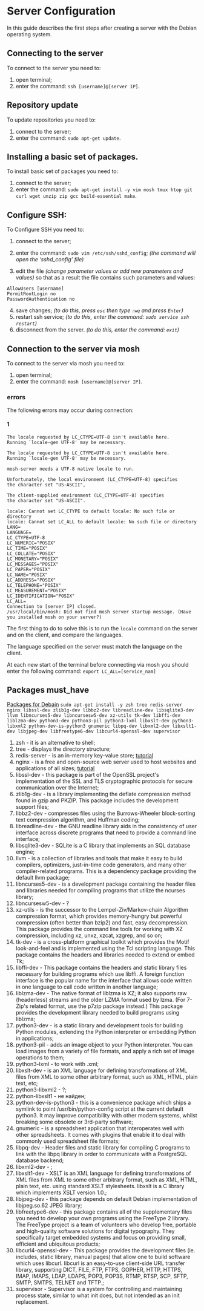 # Server Configuration
In this guide describes the first steps after creating a server with the Debian operating system.
## Connecting to the server
To connect to the server you need to:
1. open terminal;
2. enter the command: ` ssh [username]@[server IP] `.
## Repository update
To update repositories you need to:
1. connect to the server;
2. enter the command: ` sudo apt-get update `.
## Installing a basic set of packages.
To install basic set of packages you need to:
1. connect to the server;
2. enter the command: ` sudo apt-get install -y vim mosh tmux htop git curl wget unzip zip gcc build-essential make `.
## Configure SSH:
To Configure SSH you need to:
1. connect to the server;
2. enter the command: ` sudo vim /etc/ssh/sshd_config `;  _(the command will open the ‘sshd_config’ file)_

3. edit the file _(change parameter values or add new parameters and values)_ so that as a result the file contains such parameters and values:

```
AllowUsers [username]
PermitRootLogin no
PasswordAuthentication no
```
4. save changes; _(to do this, press ` esc ` then type ` :wq ` and press ` Enter `)_
5. restart ssh service; _(to do this, enter the command: ` sudo service ssh restart `)_
6. disconnect from the server. _(to do this, enter the command: ` exit `)_
## Connection to the server via mosh
To connect to the server via mosh you need to:
1. open terminal;
2. enter the command: ` mosh [username]@[server IP] `.

### errors
The following errors may occur during connection:
#### 1

```
The locale requested by LC_CTYPE=UTF-8 isn't available here.
Running `locale-gen UTF-8' may be necessary.

The locale requested by LC_CTYPE=UTF-8 isn't available here.
Running `locale-gen UTF-8' may be necessary.

mosh-server needs a UTF-8 native locale to run.

Unfortunately, the local environment (LC_CTYPE=UTF-8) specifies
the character set "US-ASCII",

The client-supplied environment (LC_CTYPE=UTF-8) specifies
the character set "US-ASCII".

locale: Cannot set LC_CTYPE to default locale: No such file or directory
locale: Cannot set LC_ALL to default locale: No such file or directory
LANG=
LANGUAGE=
LC_CTYPE=UTF-8
LC_NUMERIC="POSIX"
LC_TIME="POSIX"
LC_COLLATE="POSIX"
LC_MONETARY="POSIX"
LC_MESSAGES="POSIX"
LC_PAPER="POSIX"
LC_NAME="POSIX"
LC_ADDRESS="POSIX"
LC_TELEPHONE="POSIX"
LC_MEASUREMENT="POSIX"
LC_IDENTIFICATION="POSIX"
LC_ALL=
Connection to [server IP] closed.
/usr/local/bin/mosh: Did not find mosh server startup message. (Have you installed mosh on your server?)
```
The first thing to do to solve this is to run the ` locale ` command on the server and on the client, and compare the languages. 

The language specified on the server must match the language on the client.

At each new start of the terminal before connecting via mosh you should enter the following command: ` export LC_ALL=[service_nam] `
## Packages must_have
[Packages for Debain](https://www.debian.org/distrib/packages)
` sudo apt-get install -y zsh tree redis-server nginx libssl-dev zlib1g-dev libbz2-dev libreadline-dev libsqlite3-dev llvm libncurses5-dev libncursesw5-dev xz-utils tk-dev libffi-dev liblzma-dev python3-dev python3-pil python3-lxml libxslt-dev python3-libxml2 python-dev-is-python3 gnumeric libpq-dev libxml2-dev libxslt1-dev libjpeg-dev libfreetype6-dev libcurl4-openssl-dev supervisor `
1. zsh - it is an alternative to shell;
2. tree - displays the directory structure;
3. redis-server - is an in-memory key-value store; [tutorial](https://www.digitalocean.com/community/tutorials/how-to-install-and-secure-redis-on-debian-10)
4. nginx - is a free and open-source web server used to host websites and applications of all sizes; [tutorial](https://www.digitalocean.com/community/tutorials/how-to-install-nginx-on-debian-11)
5. libssl-dev - this package is part of the OpenSSL project's implementation of the SSL and TLS cryptographic protocols for secure communication over the Internet;
6. zlib1g-dev - is a library implementing the deflate compression method found in gzip and PKZIP. This package includes the development support files;
7. libbz2-dev - compresses files using the Burrows-Wheeler block-sorting text compression algorithm, and Huffman coding;
8. libreadline-dev - the GNU readline library aids in the consistency of user interface across discrete programs that need to provide a command line interface;
9. libsqlite3-dev - SQLite is a C library that implements an SQL database engine;
10. llvm - is a collection of libraries and tools that make it easy to build compilers, optimizers, just-in-time code generators, and many other compiler-related programs. This is a dependency package providing the default llvm package;
11. libncurses5-dev - is a development package containing the header files and libraries needed for compiling programs that utilize the ncurses library;
12. libncursesw5-dev - ?
13. xz-utils - is the successor to the Lempel-Ziv/Markov-chain Algorithm compression format, which provides memory-hungry but powerful compression (often better than bzip2) and fast, easy decompression. This package provides the command line tools for working with XZ compression, including xz, unxz, xzcat, xzgrep, and so on;
14. tk-dev - is a cross-platform graphical toolkit which provides the Motif look-and-feel and is implemented using the Tcl scripting language. This package contains the headers and libraries needed to extend or embed Tk;
15. libffi-dev - This package contains the headers and static library files necessary for building programs which use libffi. A foreign function interface is the popular name for the interface that allows code written in one language to call code written in another language;
16. liblzma-dev - The native format of liblzma is XZ; it also supports raw (headerless) streams and the older LZMA format used by lzma. (For 7-Zip's related format, use the p7zip package instead.) This package provides the development library needed to build programs using liblzma;
17. python3-dev - is a static library and development tools for building Python modules, extending the Python interpreter or embedding Python in applications;
18. python3-pil - adds an image object to your Python interpreter. You can load images from a variety of file formats, and apply a rich set of image operations to them;
19. python3-lxml - to work with .xml;
20. libxslt-dev - is an XML language for defining transformations of XML files from XML to some other arbitrary format, such as XML, HTML, plain text, etc;
21. python3-libxml2 - ?;
22. python-libxslt1 - не найден;
23. python-dev-is-python3 - this is a convenience package which ships a symlink to point /usr/bin/python-config script at the current default python3. It may improve compatibility with other modern systems, whilst breaking some obsolete or 3rd-party software;
24. gnumeric - is a spreadsheet application that interoperates well with other spreadsheets. It comes with plugins that enable it to deal with commonly used spreadsheet file formats;
25. libpq-dev - Header files and static library for compiling C programs to link with the libpq library in order to communicate with a PostgreSQL database backend;
26. libxml2-dev - ;
27. libxslt1-dev - XSLT is an XML language for defining transformations of XML files from XML to some other arbitrary format, such as XML, HTML, plain text, etc. using standard XSLT stylesheets. libxslt is a C library which implements XSLT version 1.0.;
28. libjpeg-dev - this package depends on default Debian implementation of libjpeg.so.62 JPEG library;
29. libfreetype6-dev - this package contains all of the supplementary files you need to develop your own programs using the FreeType 2 library. The FreeType project is a team of volunteers who develop free, portable and high-quality software solutions for digital typography. They specifically target embedded systems and focus on providing small, efficient and ubiquitous products;
30. libcurl4-openssl-dev - This package provides the development files (ie. includes, static library, manual pages) that allow one to build software which uses libcurl. libcurl is an easy-to-use client-side URL transfer library, supporting DICT, FILE, FTP, FTPS, GOPHER, HTTP, HTTPS, IMAP, IMAPS, LDAP, LDAPS, POP3, POP3S, RTMP, RTSP, SCP, SFTP, SMTP, SMTPS, TELNET and TFTP.;
31. supervisor - Supervisor is a system for controlling and maintaining process state, similar to what init does, but not intended as an init replacement.


